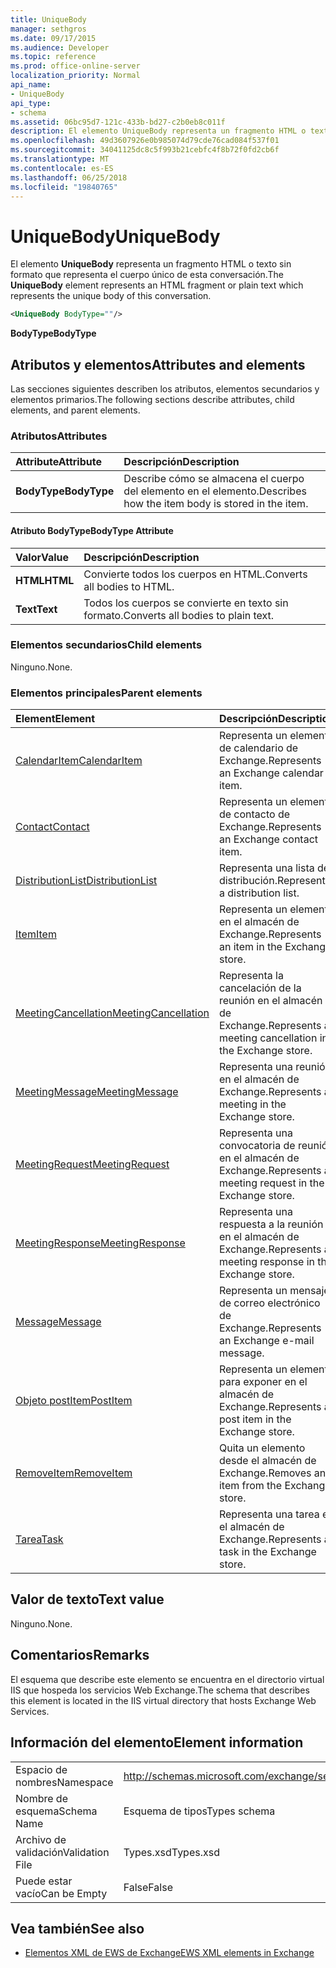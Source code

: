 ```yaml
---
title: UniqueBody
manager: sethgros
ms.date: 09/17/2015
ms.audience: Developer
ms.topic: reference
ms.prod: office-online-server
localization_priority: Normal
api_name:
- UniqueBody
api_type:
- schema
ms.assetid: 06bc95d7-121c-433b-bd27-c2b0eb8c011f
description: El elemento UniqueBody representa un fragmento HTML o texto sin formato que representa el cuerpo único de esta conversación.
ms.openlocfilehash: 49d3607926e0b985074d79cde76cad084f537f01
ms.sourcegitcommit: 34041125dc8c5f993b21cebfc4f8b72f0fd2cb6f
ms.translationtype: MT
ms.contentlocale: es-ES
ms.lasthandoff: 06/25/2018
ms.locfileid: "19840765"
---
```

# <a name="uniquebody"></a><span data-ttu-id="6c7dc-103">UniqueBody</span><span class="sxs-lookup"><span data-stu-id="6c7dc-103">UniqueBody</span></span>

<span data-ttu-id="6c7dc-104">El elemento **UniqueBody** representa un fragmento HTML o texto sin formato que representa el cuerpo único de esta conversación.</span><span class="sxs-lookup"><span data-stu-id="6c7dc-104">The **UniqueBody** element represents an HTML fragment or plain text which represents the unique body of this conversation.</span></span> 
  
```XML
<UniqueBody BodyType=""/>
```

 <span data-ttu-id="6c7dc-105">**BodyType**</span><span class="sxs-lookup"><span data-stu-id="6c7dc-105">**BodyType**</span></span>
## <a name="attributes-and-elements"></a><span data-ttu-id="6c7dc-106">Atributos y elementos</span><span class="sxs-lookup"><span data-stu-id="6c7dc-106">Attributes and elements</span></span>

<span data-ttu-id="6c7dc-107">Las secciones siguientes describen los atributos, elementos secundarios y elementos primarios.</span><span class="sxs-lookup"><span data-stu-id="6c7dc-107">The following sections describe attributes, child elements, and parent elements.</span></span>
  
### <a name="attributes"></a><span data-ttu-id="6c7dc-108">Atributos</span><span class="sxs-lookup"><span data-stu-id="6c7dc-108">Attributes</span></span>

|<span data-ttu-id="6c7dc-109">**Attribute**</span><span class="sxs-lookup"><span data-stu-id="6c7dc-109">**Attribute**</span></span>|<span data-ttu-id="6c7dc-110">**Descripción**</span><span class="sxs-lookup"><span data-stu-id="6c7dc-110">**Description**</span></span>|
|:-----|:-----|
|<span data-ttu-id="6c7dc-111">**BodyType**</span><span class="sxs-lookup"><span data-stu-id="6c7dc-111">**BodyType**</span></span> <br/> |<span data-ttu-id="6c7dc-112">Describe cómo se almacena el cuerpo del elemento en el elemento.</span><span class="sxs-lookup"><span data-stu-id="6c7dc-112">Describes how the item body is stored in the item.</span></span>  <br/> |
   
#### <a name="bodytype-attribute"></a><span data-ttu-id="6c7dc-113">Atributo BodyType</span><span class="sxs-lookup"><span data-stu-id="6c7dc-113">BodyType Attribute</span></span>

|<span data-ttu-id="6c7dc-114">**Valor**</span><span class="sxs-lookup"><span data-stu-id="6c7dc-114">**Value**</span></span>|<span data-ttu-id="6c7dc-115">**Descripción**</span><span class="sxs-lookup"><span data-stu-id="6c7dc-115">**Description**</span></span>|
|:-----|:-----|
|<span data-ttu-id="6c7dc-116">**HTML**</span><span class="sxs-lookup"><span data-stu-id="6c7dc-116">**HTML**</span></span> <br/> |<span data-ttu-id="6c7dc-117">Convierte todos los cuerpos en HTML.</span><span class="sxs-lookup"><span data-stu-id="6c7dc-117">Converts all bodies to HTML.</span></span>  <br/> |
|<span data-ttu-id="6c7dc-118">**Text**</span><span class="sxs-lookup"><span data-stu-id="6c7dc-118">**Text**</span></span> <br/> |<span data-ttu-id="6c7dc-119">Todos los cuerpos se convierte en texto sin formato.</span><span class="sxs-lookup"><span data-stu-id="6c7dc-119">Converts all bodies to plain text.</span></span>  <br/> |
   
### <a name="child-elements"></a><span data-ttu-id="6c7dc-120">Elementos secundarios</span><span class="sxs-lookup"><span data-stu-id="6c7dc-120">Child elements</span></span>

<span data-ttu-id="6c7dc-121">Ninguno.</span><span class="sxs-lookup"><span data-stu-id="6c7dc-121">None.</span></span>
  
### <a name="parent-elements"></a><span data-ttu-id="6c7dc-122">Elementos principales</span><span class="sxs-lookup"><span data-stu-id="6c7dc-122">Parent elements</span></span>

|<span data-ttu-id="6c7dc-123">**Element**</span><span class="sxs-lookup"><span data-stu-id="6c7dc-123">**Element**</span></span>|<span data-ttu-id="6c7dc-124">**Descripción**</span><span class="sxs-lookup"><span data-stu-id="6c7dc-124">**Description**</span></span>|
|:-----|:-----|
|[<span data-ttu-id="6c7dc-125">CalendarItem</span><span class="sxs-lookup"><span data-stu-id="6c7dc-125">CalendarItem</span></span>](calendaritem.md) <br/> |<span data-ttu-id="6c7dc-126">Representa un elemento de calendario de Exchange.</span><span class="sxs-lookup"><span data-stu-id="6c7dc-126">Represents an Exchange calendar item.</span></span>  <br/> |
|[<span data-ttu-id="6c7dc-127">Contact</span><span class="sxs-lookup"><span data-stu-id="6c7dc-127">Contact</span></span>](contact.md) <br/> |<span data-ttu-id="6c7dc-128">Representa un elemento de contacto de Exchange.</span><span class="sxs-lookup"><span data-stu-id="6c7dc-128">Represents an Exchange contact item.</span></span>  <br/> |
|[<span data-ttu-id="6c7dc-129">DistributionList</span><span class="sxs-lookup"><span data-stu-id="6c7dc-129">DistributionList</span></span>](distributionlist.md) <br/> |<span data-ttu-id="6c7dc-130">Representa una lista de distribución.</span><span class="sxs-lookup"><span data-stu-id="6c7dc-130">Represents a distribution list.</span></span>  <br/> |
|[<span data-ttu-id="6c7dc-131">Item</span><span class="sxs-lookup"><span data-stu-id="6c7dc-131">Item</span></span>](item.md) <br/> |<span data-ttu-id="6c7dc-132">Representa un elemento en el almacén de Exchange.</span><span class="sxs-lookup"><span data-stu-id="6c7dc-132">Represents an item in the Exchange store.</span></span>  <br/> |
|[<span data-ttu-id="6c7dc-133">MeetingCancellation</span><span class="sxs-lookup"><span data-stu-id="6c7dc-133">MeetingCancellation</span></span>](meetingcancellation.md) <br/> |<span data-ttu-id="6c7dc-134">Representa la cancelación de la reunión en el almacén de Exchange.</span><span class="sxs-lookup"><span data-stu-id="6c7dc-134">Represents a meeting cancellation in the Exchange store.</span></span>  <br/> |
|[<span data-ttu-id="6c7dc-135">MeetingMessage</span><span class="sxs-lookup"><span data-stu-id="6c7dc-135">MeetingMessage</span></span>](meetingmessage.md) <br/> |<span data-ttu-id="6c7dc-136">Representa una reunión en el almacén de Exchange.</span><span class="sxs-lookup"><span data-stu-id="6c7dc-136">Represents a meeting in the Exchange store.</span></span>  <br/> |
|[<span data-ttu-id="6c7dc-137">MeetingRequest</span><span class="sxs-lookup"><span data-stu-id="6c7dc-137">MeetingRequest</span></span>](meetingrequest.md) <br/> |<span data-ttu-id="6c7dc-138">Representa una convocatoria de reunión en el almacén de Exchange.</span><span class="sxs-lookup"><span data-stu-id="6c7dc-138">Represents a meeting request in the Exchange store.</span></span>  <br/> |
|[<span data-ttu-id="6c7dc-139">MeetingResponse</span><span class="sxs-lookup"><span data-stu-id="6c7dc-139">MeetingResponse</span></span>](meetingresponse.md) <br/> |<span data-ttu-id="6c7dc-140">Representa una respuesta a la reunión en el almacén de Exchange.</span><span class="sxs-lookup"><span data-stu-id="6c7dc-140">Represents a meeting response in the Exchange store.</span></span>  <br/> |
|[<span data-ttu-id="6c7dc-141">Message</span><span class="sxs-lookup"><span data-stu-id="6c7dc-141">Message</span></span>](message-ex15websvcsotherref.md) <br/> |<span data-ttu-id="6c7dc-142">Representa un mensaje de correo electrónico de Exchange.</span><span class="sxs-lookup"><span data-stu-id="6c7dc-142">Represents an Exchange e-mail message.</span></span>  <br/> |
|[<span data-ttu-id="6c7dc-143">Objeto postItem</span><span class="sxs-lookup"><span data-stu-id="6c7dc-143">PostItem</span></span>](postitem.md) <br/> |<span data-ttu-id="6c7dc-144">Representa un elemento para exponer en el almacén de Exchange.</span><span class="sxs-lookup"><span data-stu-id="6c7dc-144">Represents a post item in the Exchange store.</span></span>  <br/> |
|[<span data-ttu-id="6c7dc-145">RemoveItem</span><span class="sxs-lookup"><span data-stu-id="6c7dc-145">RemoveItem</span></span>](removeitem.md) <br/> |<span data-ttu-id="6c7dc-146">Quita un elemento desde el almacén de Exchange.</span><span class="sxs-lookup"><span data-stu-id="6c7dc-146">Removes an item from the Exchange store.</span></span>  <br/> |
|[<span data-ttu-id="6c7dc-147">Tarea</span><span class="sxs-lookup"><span data-stu-id="6c7dc-147">Task</span></span>](task.md) <br/> |<span data-ttu-id="6c7dc-148">Representa una tarea en el almacén de Exchange.</span><span class="sxs-lookup"><span data-stu-id="6c7dc-148">Represents a task in the Exchange store.</span></span>  <br/> |
   
## <a name="text-value"></a><span data-ttu-id="6c7dc-149">Valor de texto</span><span class="sxs-lookup"><span data-stu-id="6c7dc-149">Text value</span></span>

<span data-ttu-id="6c7dc-150">Ninguno.</span><span class="sxs-lookup"><span data-stu-id="6c7dc-150">None.</span></span>
  
## <a name="remarks"></a><span data-ttu-id="6c7dc-151">Comentarios</span><span class="sxs-lookup"><span data-stu-id="6c7dc-151">Remarks</span></span>

<span data-ttu-id="6c7dc-152">El esquema que describe este elemento se encuentra en el directorio virtual IIS que hospeda los servicios Web Exchange.</span><span class="sxs-lookup"><span data-stu-id="6c7dc-152">The schema that describes this element is located in the IIS virtual directory that hosts Exchange Web Services.</span></span>
  
## <a name="element-information"></a><span data-ttu-id="6c7dc-153">Información del elemento</span><span class="sxs-lookup"><span data-stu-id="6c7dc-153">Element information</span></span>

|||
|:-----|:-----|
|<span data-ttu-id="6c7dc-154">Espacio de nombres</span><span class="sxs-lookup"><span data-stu-id="6c7dc-154">Namespace</span></span>  <br/> |http://schemas.microsoft.com/exchange/services/2006/types  <br/> |
|<span data-ttu-id="6c7dc-155">Nombre de esquema</span><span class="sxs-lookup"><span data-stu-id="6c7dc-155">Schema Name</span></span>  <br/> |<span data-ttu-id="6c7dc-156">Esquema de tipos</span><span class="sxs-lookup"><span data-stu-id="6c7dc-156">Types schema</span></span>  <br/> |
|<span data-ttu-id="6c7dc-157">Archivo de validación</span><span class="sxs-lookup"><span data-stu-id="6c7dc-157">Validation File</span></span>  <br/> |<span data-ttu-id="6c7dc-158">Types.xsd</span><span class="sxs-lookup"><span data-stu-id="6c7dc-158">Types.xsd</span></span>  <br/> |
|<span data-ttu-id="6c7dc-159">Puede estar vacío</span><span class="sxs-lookup"><span data-stu-id="6c7dc-159">Can be Empty</span></span>  <br/> |<span data-ttu-id="6c7dc-160">False</span><span class="sxs-lookup"><span data-stu-id="6c7dc-160">False</span></span>  <br/> |
   
## <a name="see-also"></a><span data-ttu-id="6c7dc-161">Vea también</span><span class="sxs-lookup"><span data-stu-id="6c7dc-161">See also</span></span>



- [<span data-ttu-id="6c7dc-162">Elementos XML de EWS de Exchange</span><span class="sxs-lookup"><span data-stu-id="6c7dc-162">EWS XML elements in Exchange</span></span>](ews-xml-elements-in-exchange.md)

